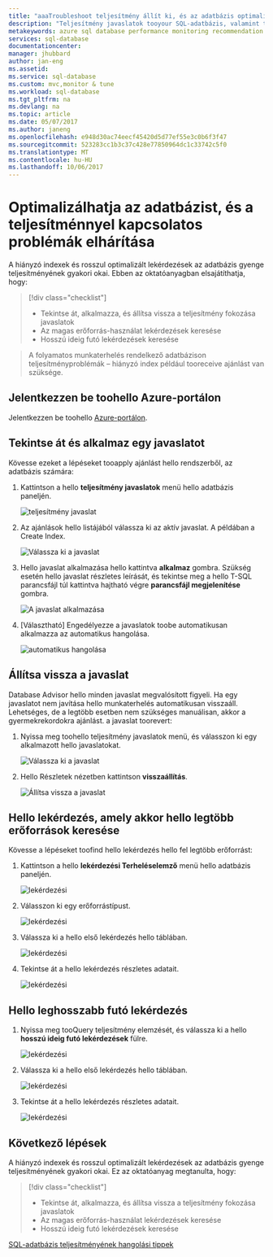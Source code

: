 ```yaml
---
title: "aaaTroubleshoot teljesítmény állít ki, és az adatbázis optimalizálása |} Microsoft Docs"
description: "Teljesítmény javaslatok tooyour SQL-adatbázis, valamint törlése hogyan toogain észrevételeket hello hello lekérdezések az adatbázis futtatott teljesítményének alkalmazása"
metakeywords: azure sql database performance monitoring recommendation
services: sql-database
documentationcenter: 
manager: jhubbard
author: jan-eng
ms.assetid: 
ms.service: sql-database
ms.custom: mvc,monitor & tune
ms.workload: sql-database
ms.tgt_pltfrm: na
ms.devlang: na
ms.topic: article
ms.date: 05/07/2017
ms.author: janeng
ms.openlocfilehash: e948d30ac74eecf45420d5d77ef55e3c0b6f3f47
ms.sourcegitcommit: 523283cc1b3c37c428e77850964dc1c33742c5f0
ms.translationtype: MT
ms.contentlocale: hu-HU
ms.lasthandoff: 10/06/2017
---
```

# <a name="troubleshoot-performance-issues-and-optimize-your-database"></a>Optimalizálhatja az adatbázist, és a teljesítménnyel kapcsolatos problémák elhárítása

A hiányzó indexek és rosszul optimalizált lekérdezések az adatbázis gyenge teljesítményének gyakori okai. Ebben az oktatóanyagban elsajátíthatja, hogy:
> [!div class="checklist"]
> * Tekintse át, alkalmazza, és állítsa vissza a teljesítmény fokozása javaslatok
> * Az magas erőforrás-használat lekérdezések keresése
> * Hosszú ideig futó lekérdezések keresése

> A folyamatos munkaterhelés rendelkező adatbázison teljesítményproblémák – hiányzó index például tooreceive ajánlást van szüksége.
>

## <a name="log-in-toohello-azure-portal"></a>Jelentkezzen be toohello Azure-portálon

Jelentkezzen be toohello [Azure-portálon](https://portal.azure.com/).

## <a name="review-and-apply-a-recommendation"></a>Tekintse át és alkalmaz egy javaslatot

Kövesse ezeket a lépéseket tooapply ajánlást hello rendszerből, az adatbázis számára:

1. Kattintson a hello **teljesítmény javaslatok** menü hello adatbázis paneljén.

    ![teljesítmény javaslat](./media/sql-database-performance-tutorial/perf_recommendations.png)

2. Az ajánlások hello listájából válassza ki az aktív javaslat. A példában a Create Index.

    ![Válassza ki a javaslat](./media/sql-database-performance-tutorial/create_index.png)

3. Hello javaslat alkalmazása hello kattintva **alkalmaz** gombra. Szükség esetén hello javaslat részletes leírását, és tekintse meg a hello T-SQL parancsfájl túl kattintva hajtható végre **parancsfájl megjelenítése** gombra.

    ![A javaslat alkalmazása](./media/sql-database-performance-tutorial/apply.png)

4. [Választható] Engedélyezze a javaslatok toobe automatikusan alkalmazza az automatikus hangolása.

    ![automatikus hangolása](./media/sql-database-performance-tutorial/auto_tuning.png)

## <a name="revert-a-recommendation"></a>Állítsa vissza a javaslat

Database Advisor hello minden javaslat megvalósított figyeli. Ha egy javaslatot nem javítása hello munkaterhelés automatikusan visszaáll. Lehetséges, de a legtöbb esetben nem szükséges manuálisan, akkor a gyermekrekordokra ajánlást. a javaslat toorevert:

1. Nyissa meg toohello teljesítmény javaslatok menü, és válasszon ki egy alkalmazott hello javaslatokat.

    ![Válassza ki a javaslat](./media/sql-database-performance-tutorial/select.png)

2. Hello Részletek nézetben kattintson **visszaállítás**.

    ![Állítsa vissza a javaslat](./media/sql-database-performance-tutorial/revert.png)

## <a name="find-hello-query-that-consumes-hello-most-resources"></a>Hello lekérdezés, amely akkor hello legtöbb erőforrások keresése

Kövesse a lépéseket toofind hello lekérdezés hello fel legtöbb erőforrást:

1. Kattintson a hello **lekérdezési Terheléselemző** menü hello adatbázis paneljén.

    ![lekérdezési](./media/sql-database-performance-tutorial/query_perf_insights.png)

2. Válasszon ki egy erőforrástípust.

    ![lekérdezési](./media/sql-database-performance-tutorial/select_resource_type.png)

3. Válassza ki a hello első lekérdezés hello táblában.

    ![lekérdezési](./media/sql-database-performance-tutorial/select_query.png)

4. Tekintse át a hello lekérdezés részletes adatait.

    ![lekérdezési](./media/sql-database-performance-tutorial/query_details.png)

## <a name="find-hello-longest-running-query"></a>Hello leghosszabb futó lekérdezés

1. Nyissa meg tooQuery teljesítmény elemzését, és válassza ki a hello **hosszú ideig futó lekérdezések** fülre.

    ![lekérdezési](./media/sql-database-performance-tutorial/long_running.png)

3. Válassza ki a hello első lekérdezés hello táblában.

    ![lekérdezési](./media/sql-database-performance-tutorial/select_first_query.png)

4. Tekintse át a hello lekérdezés részletes adatait.

    ![lekérdezési](./media/sql-database-performance-tutorial/review_query_details.png)



## <a name="next-steps"></a>Következő lépések 
A hiányzó indexek és rosszul optimalizált lekérdezések az adatbázis gyenge teljesítményének gyakori okai. Ez az oktatóanyag megtanulta, hogy:
> [!div class="checklist"]
> * Tekintse át, alkalmazza, és állítsa vissza a teljesítmény fokozása javaslatok
> * Az magas erőforrás-használat lekérdezések keresése
> * Hosszú ideig futó lekérdezések keresése

[SQL-adatbázis teljesítményének hangolási tippek](https://docs.microsoft.com/azure/sql-database/sql-database-troubleshoot-performance)
